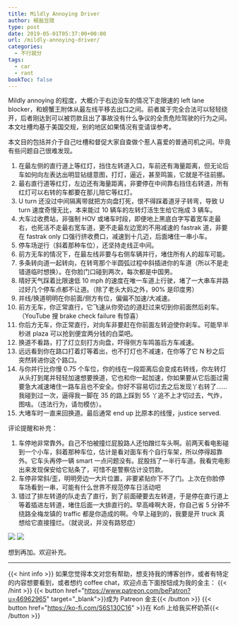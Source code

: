 ```yaml
---
title: Mildly Annoying Driver
author: 椒盐豆豉
type: post
date: 2019-05-01T05:37:00+00:00
url: /mildly-annoying-driver/
categories:
  - 不行就分
tags:
  - car
  - rant
bookToc: false
---
```

Mildly annoying 的程度，大概介于右边没车的情况下走限速的 left lane blocker，和螃蟹王附体从最左线平移去出口之间。前者属于完全合法可以轻轻绕开，后者刚达到可以被罚款且出了事故没有什么争议的全责危险驾驶的行为之间。本文吐槽均基于美国交规，别的地区如果情况有变请误参考。

本文目的包括并介于自己吐槽和督促大家自查做个惹人喜爱的普通司机之间。毕竟有些问题自己很难发现。

1. 在最左侧的直行道上等红灯，挡住左转道入口，车前还有海量距离，但无论后车如何向左表达出明显钻缝意图，打灯，逼近，甚至鸣笛，它就是不往前挪。
2. 最右直行道等红灯，左边还有海量距离，非要停在中间靠右挡住右转道，所有红灯可以右转的车都要在那儿陪它等红灯。
3. U turn 还没过中间隔离带就把方向盘打死，恨不得踩着道牙子转弯，导致 U turn 速度奇慢无比，本来能过 10 辆车的左转灯活生生给它拖成 3 辆车。
4. 大车过收费站，非强制 HOV 或堵车时段，即便地上黑底白字写着宽车走最右，也死活不走最右宽车道，更不走最左边宽的不用减速的 fastrak 道，非要在 fastrak only 口强行挤收费口，减速到十几迈，后面堵住一串小车。
5. 停车场逆行（斜着那种车位），还坚持走线正中间。
6. 前方无车的情况下，在最左线非要与右侧车辆并行，堵住所有人的超车可能。
7. 多条转向道一起转向，在转弯那个半圆弧过程中斜插进你的车道（所以不是走错道临时想换）。在你脸门口碰到两次，每次都是中国男。
8. 晴好天气踩着比限速低 10 mph 的速度在唯一车道上行驶，堵了一大串车并路过好几个停车点都不让道。（除了老头大妈之外，90% 是印度男）
9. 并线/换道明明在你前面/侧方有位，偏偏不加速/大减速。
10. 前方无车，你正常直行，它飞速从你旁边的道赶过来切到你前面然后刹车。（YouTube 搜 brake check failure 有惊喜）
11. 你后方无车，你正常直行，对向车非要赶在你前面左转迫使你刹车。可能早半秒进 plaza 可以抢到便宜两分钱的白菜吧。
12. 换道不看路，打了灯立刻打方向盘，吓得侧方车鸣笛后方车减速。
13. 远远看到你在路口打着灯等着出，也不打灯也不减速，在你等了它 N 秒之后突然转进你这个路口。
14. 与你并行比你慢 0.75 个车位，你的线在一段距离后会变成右转线，你左转灯从头打到尾并轻轻加速想要换道，它也和你一起加速，你如果要从它后面过需要急大减速堵住一路车且也不安全。你好不容易切过去之后发现丫右转了……我碰到过一次，逼得我一脚在 35 的路上踩到 55 丫追不上才切过去，气炸，图啥。（违法行为，请勿模仿）。
3. 大堵车时一直来回换道。最后通常 end up 比原本的线慢，justice served.

评论提醒和补充：

1. 车停地非常靠外。自己不怕被撞烂屁股路人还怕蹭烂车头啊。前两天看电影碰到一个小车，斜着那种车位，估计是看对面车有个自行车架，所以停得超靠外。它车头再停一辆 smart 一点问题没有。屁股挡了一半行车道。我看完电影出来发现保安给它贴条了，可惜不是警察估计没罚款。
2. 车停非常斜/歪，明明旁边一大片位置，非要紧贴你下不了门。上次在你脸停车场看到一串，可能有什么世界不规范停车日活动吧
3. 错过了排左转道的队走去了直行，到了前面硬要去左转道，于是停在直行道上等着插进左转道，堵住后面一大排直行的。早高峰啊大哥，你自己省 5 分钟不绕路全梅龙镇的 traffic 都是你造成的啊。今早上碰到的，我要是开 truck 真想给它直接撞烂。（就说说，并没有路怒症）

![](https://media.douchi.space/douchi/media_attachments/files/110/462/031/208/045/433/original/4418f734b0f5a554.png)
![](https://media.douchi.space/douchi/media_attachments/files/110/462/031/599/530/706/original/3fe2f4c8d3c15861.png)

想到再加。欢迎补充。

---
{{< hint info >}}
如果您觉得本文对您有帮助，想支持我的博客创作，或者有特定的内容想要看到，或者想约 coffee chat，欢迎点击下面按钮成为我的金主：
{{< /hint >}}
{{< button href="https://www.patreon.com/bePatron?u=46962965" target="_blank">}}成为 Patreon 金主{{< /button >}}
{{< button href="https://ko-fi.com/S6S130C16" >}}在 Kofi 上给我买杯奶茶{{< /button >}}